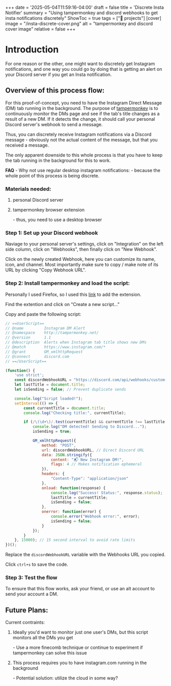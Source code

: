 +++
date = '2025-05-04T11:59:16-04:00'
draft = false
title = 'Discrete Insta Notifier'
summary = "Using tampermonkey and discord webhooks to get insta notifications discretely"
ShowToc = true
tags = ["🎉 projects"]
[cover]
image = "/insta-discrete-cover.png"
alt = "tampermonkey and discord cover image"
relative = false
+++

# Introduction
For one reason or the other, one might want to discretely get Instagram notifications, and one way you could go by doing that is getting an alert on your Discord server if you get an Insta notification.

## Overview of this process flow:
For this proof-of-concept, you need to have the Instagram Direct Message (DM) tab running in the background. The purpose of [tampermonkey](https://addons.mozilla.org/en-US/firefox/addon/tampermonkey/) is to continuously monitor the DMs page and see if the tab's title changes as a result of a new DM. If it detects the change, it should call your personal Discord server's webhook to send a message.

Thus, you can discretely receive Instagram notifications via a Discord message - obviously not the actual content of the message, but that you received a message.

The only apparent downside to this whole process is that you have to keep the tab running in the background for this to work. 

**FAQ** 
\- Why not use regular desktop instagram notifications: 
    - because the whole point of this process is being discrete.

### Materials needed:
1. personal Discord server
2. tampermonkey browser extension

    \- thus, you need to use a desktop browser

### Step 1: Set up your Discord webhook
Naviage to your personal server's settings, click on "Integration" on the left side column, click on "Webhooks", then finally click on "New Webhook".

Click on the newly created Webhook, here you can customize its name, icon, and channel. Most importantly make sure to copy / make note of its URL by clicking "Copy Webhook URL".

### Step 2: Install tampermonkey and load the script:
Personally I used Firefox, so I used this [link](https://addons.mozilla.org/en-US/firefox/addon/tampermonkey/) to add the extension. 

Find the extention and click on "Create a new script..."

Copy and paste the following script:
```javascript
// ==UserScript==
// @name         Instagram DM Alert
// @namespace    http://tampermonkey.net/
// @version      1.1
// @description  Alerts when Instagram tab title shows new DMs
// @match        https://www.instagram.com/*
// @grant        GM_xmlhttpRequest
// @connect      discord.com
// ==/UserScript==

(function() {
    'use strict';
    const discordWebhookURL = "https://discord.com/api/webhooks/custom-url";
    let lastTitle = document.title;
    let isSending = false; // Prevent duplicate sends

    console.log("Script loaded!");
    setInterval(() => {
        const currentTitle = document.title;
        console.log("Checking title:", currentTitle);

        if (/\(\d+\)/.test(currentTitle) && currentTitle !== lastTitle && !isSending) {
            console.log("DM detected! Sending to Discord...");
            isSending = true;

            GM_xmlhttpRequest({
                method: "POST",
                url: discordWebhookURL, // Direct Discord URL
                data: JSON.stringify({
                    content: "📬 New Instagram DM!",
                    flags: 4 // Makes notification ephemeral
                }),
                headers: {
                    "Content-Type": "application/json"
                },
                onload: function(response) {
                    console.log("Success! Status:", response.status);
                    lastTitle = currentTitle;
                    isSending = false;
                },
                onerror: function(error) {
                    console.error("Webhook error:", error);
                    isSending = false;
                }
            });
        }
    }, 15000); // 15 second interval to avoid rate limits
})();
```

Replace the `discordWebhookURL` variable with the Webhooks URL you copied.

Click `ctrl+s` to save the code.

### Step 3: Test the flow
To ensure that this flow works, ask your friend, or use an alt account to send your account a DM.


## Future Plans:
Current contraints:
1. Ideally you'd want to monitor just one user's DMs, but this script monitors all the DMs you get

    \- Use a more finecomb technique or continue to experiment if tampermonkey can solve this issue
2. This process requires you to have instagram.com running in the background

    \- Potential solution: utilize the cloud in some way?